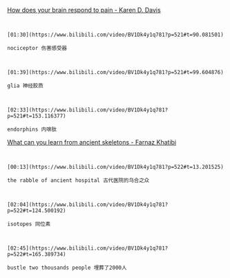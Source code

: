 [How does your brain respond to pain - Karen D. Davis](https://www.bilibili.com/video/BV1Dk4y1q781?p=521)


```ad-note


[01:30](https://www.bilibili.com/video/BV1Dk4y1q781?p=521#t=90.081501)

nociceptor 伤害感受器

```

```ad-note


[01:39](https://www.bilibili.com/video/BV1Dk4y1q781?p=521#t=99.604876)

glia 神经胶质

```

```ad-note


[02:33](https://www.bilibili.com/video/BV1Dk4y1q781?p=521#t=153.116377)

endorphins 内啡肽

```

[What can you learn from ancient skeletons - Farnaz Khatibi](https://www.bilibili.com/video/BV1Dk4y1q781?p=522)

```ad-note


[00:13](https://www.bilibili.com/video/BV1Dk4y1q781?p=522#t=13.201525)

the rabble of ancient hospital 古代医院的乌合之众

```

```ad-note


[02:04](https://www.bilibili.com/video/BV1Dk4y1q781?p=522#t=124.500192)

isotopes 同位素

```

```ad-note


[02:45](https://www.bilibili.com/video/BV1Dk4y1q781?p=522#t=165.389734)

bustle two thousands people 埋葬了2000人

```